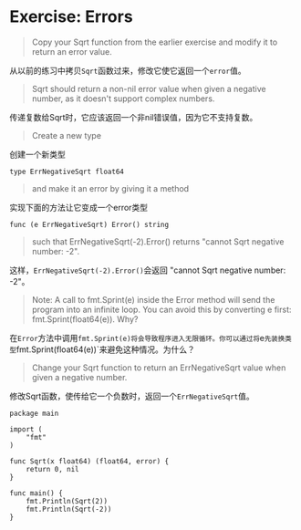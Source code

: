 # Exercise: Errors

> Copy your Sqrt function from the earlier exercise and modify it to return an error value.

从以前的练习中拷贝`Sqrt`函数过来，修改它使它返回一个`error`值。

> Sqrt should return a non-nil error value when given a negative number, as it doesn't support complex numbers.

传递复数给Sqrt时，它应该返回一个非nil错误值，因为它不支持复数。

> Create a new type

创建一个新类型
```
type ErrNegativeSqrt float64
```
> and make it an error by giving it a method 

实现下面的方法让它变成一个error类型
```
func (e ErrNegativeSqrt) Error() string
```

> such that ErrNegativeSqrt(-2).Error() returns "cannot Sqrt negative number: -2".

这样，`ErrNegativeSqrt(-2).Error()`会返回 "cannot Sqrt negative number: -2"。

> Note: A call to fmt.Sprint(e) inside the Error method will send the program into an infinite loop. You can avoid this by converting e first: fmt.Sprint(float64(e)). Why?

在`Error`方法中调用`fmt.Sprint(e)将会导致程序进入无限循环。你可以通过将`e`先装换类型`fmt.Sprint(float64(e))`来避免这种情况。为什么？

> Change your Sqrt function to return an ErrNegativeSqrt value when given a negative number.

修改Sqrt函数，使传给它一个负数时，返回一个`ErrNegativeSqrt`值。

```
package main

import (
	"fmt"
)

func Sqrt(x float64) (float64, error) {
	return 0, nil
}

func main() {
	fmt.Println(Sqrt(2))
	fmt.Println(Sqrt(-2))
}
```
